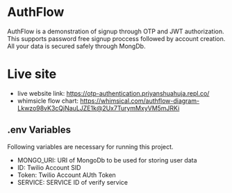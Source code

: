 # AuthFlow
AuthFlow is a demonstration of signup through OTP and JWT authorization. This supports password free signup proccess followed by account creation. All your data is secured safely through MongDb.
# Live site
- live website link: https://otp-authentication.priyanshuahuja.repl.co/
- whimsicle flow chart: https://whimsical.com/authflow-diagram-Lkwzo98vK3cQjNauLJZE1k@2Ux7TurymMxyVM5mJRKi
## .env Variables
Following variables are necessary for running this project.
- MONGO_URI: URI of MongoDb to be used for storing user data
- ID: Twilio Account SID
- Token: Twilio Account AUth Token
- SERVICE: SERVICE ID of verify service 

